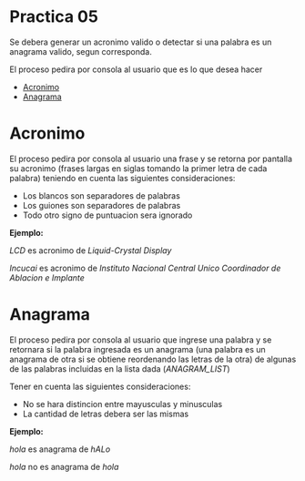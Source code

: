 # Practica 05

Se debera generar un acronimo valido o detectar si una palabra es un anagrama valido, segun corresponda.

El proceso pedira por consola al usuario que es lo que desea hacer

- [Acronimo](#acronimo)
- [Anagrama](#anagrama)

# Acronimo

El proceso pedira por consola al usuario una frase y se retorna por pantalla su acronimo (frases largas en siglas tomando la primer letra de cada palabra) teniendo en cuenta las siguientes consideraciones:

- Los blancos son separadores de palabras
- Los guiones son separadores de palabras
- Todo otro signo de puntuacion sera ignorado

**Ejemplo:** 

*LCD* es acronimo de *Liquid-Crystal Display*

*Incucai* es acronimo de *Instituto Nacional Central Unico Coordinador de Ablacion e Implante*

# Anagrama

El proceso pedira por consola al usuario que ingrese una palabra y se retornara si la palabra ingresada es un anagrama (una palabra es un anagrama de otra si se obtiene reordenando las letras de la otra) de algunas de las palabras incluidas en la lista dada (*ANAGRAM_LIST*)

Tener en cuenta las siguientes consideraciones:

- No se hara distincion entre mayusculas y minusculas
- La cantidad de letras debera ser las mismas

**Ejemplo:** 

*hola* es anagrama de *hALo*

*hola* no es anagrama de *hola*
